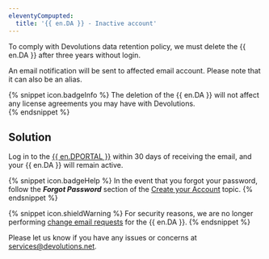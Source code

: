 ```yaml
---
eleventyCompupted:
  title: '{{ en.DA }} - Inactive account'
---
```

To comply with Devolutions data retention policy, we must delete the {{ en.DA }} after three years without login.  

An email notification will be sent to affected email account. Please note that it can also be an alias.  

{% snippet icon.badgeInfo %}
The deletion of the {{ en.DA }} will not affect any license agreements you may have with Devolutions.  
{% endsnippet %} 

## Solution

Log in  to the [{{ en.DPORTAL }}](https://portal.devolutions.com/) within 30 days of receiving the email, and your {{ en.DA }} will remain active.  

{% snippet icon.badgeHelp %}
In the event that you forgot your password, follow the ***Forgot Password*** section of the [Create your Account](/cloud/devolutions-account/create-devolutions-account/#password) topic.
{% endsnippet %} 

{% snippet icon.shieldWarning %}
For security reasons, we are no longer performing [change email requests](/cloud/devolutions-account/change-account-email/) for the {{ en.DA }}.
{% endsnippet %} 

Please let us know if you have any issues or concerns at [services@devolutions.net](mailto:service@devolutions.net).
